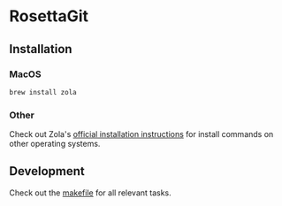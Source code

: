 # RosettaGit

## Installation

### MacOS

```sh
brew install zola
```

### Other

Check out Zola's [official installation instructions][oii]
for install commands on other operating systems.

[oii]: https://www.getzola.org/documentation/getting-started/installation/


## Development

Check out the [makefile](./makefile) for all relevant tasks.
